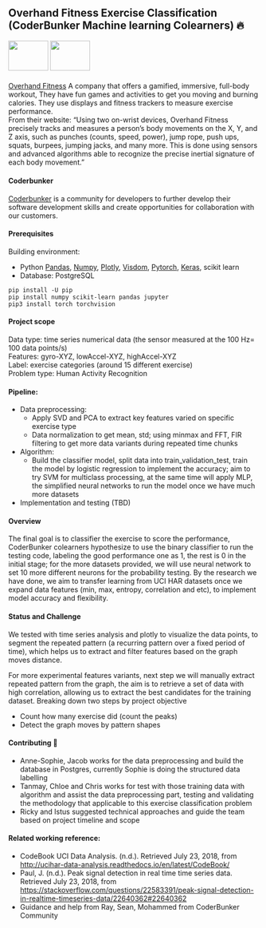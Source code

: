 ## Overhand Fitness Exercise Classification (CoderBunker Machine learning Colearners) :fire:    
<img src= 'http://overhandfitness.cn/assets/img/logo.png' aligh='left' width= '80' height= '60'> 
<img src= 'http://res.cloudinary.com/hrscywv4p/image/upload/c_limit,fl_lossy,h_300,w_300,f_auto,q_auto/v1/775700/480c7f839475496a9608f42c194299b4_jvcd7e.png' aligh= 'left' width= '80' height= '60' > 

#### 
[Overhand Fitness](http://overhandfitness.cn/en/home) 
A company that offers a gamified, immersive, full-body workout, They have fun games and activities to get you moving and burning calories. They use displays and fitness trackers to measure exercise performance.    
From their website: “Using two on-wrist devices, Overhand Fitness precisely tracks and measures a person’s body movements on the X, Y, and Z axis, such as punches (counts, speed, power), jump rope, push ups, squats, burpees, jumping jacks, and many more.  This is done using sensors and advanced algorithms able to recognize the precise inertial signature of each body movement.”      

#### Coderbunker 
[Coderbunker](http://www.coderbunker.com) is a community for developers to further develop their software development skills and create opportunities for collaboration with our customers.  

#### Prerequisites  
Building environment: 
* Python [Pandas](https://pandas.pydata.org), [Numpy](http://www.numpy.org), [Plotly](https://plot.ly/ipython-notebooks/cufflinks/), [Visdom](https://github.com/facebookresearch/visdom), [Pytorch](https://pytorch.org), [Keras](https://keras.io), scikit learn 
* Database: PostgreSQL 
```
pip install -U pip
pip install numpy scikit-learn pandas jupyter 
pip3 install torch torchvision 

``` 
#### Project scope  
Data type: time series numerical data (the sensor measured at the 100 Hz= 100 data points/s)   
Features: gyro-XYZ, lowAccel-XYZ, highAccel-XYZ  
Label: exercise categories (around 15 different exercise)  
Problem type: Human Activity Recognition 

#### Pipeline: 
* Data preprocessing:
   * Apply SVD and PCA to extract key features varied on specific exercise type 
   * Data normalization to get mean, std; using minmax and FFT, FIR filtering to get more data variants during repeated time chunks  
* Algorithm: 
   * Build the classifier model, split data into train_validation_test, train the model by logistic regression to implement the accuracy;   aim to try SVM for multiclass processing, at the same time will apply MLP, the simplified neural networks to run the model once we have much more datasets 
* Implementation and testing (TBD)   

#### Overview  
The final goal is to classifier the exercise to score the performance, CoderBunker colearners hypothesize to use the binary classifier to run the testing code, labeling the good performance one as 1, the rest is 0 in the initial stage; for the more datasets provided, we will use neural network to set 10 more different neurons for the probability testing. By the research we have done, we aim to transfer learning from UCI HAR datasets once we expand data features (min, max, entropy, correlation and etc), to implement model accuracy and flexibility.  

#### Status and Challenge 
We tested with time series analysis and plotly to visualize the data points, to segment the repeated pattern (a recurring pattern over a fixed period of time), which helps us to extract and filter features based on the graph moves distance. 

For more experimental features variants, next step we will manually extract repeated pattern from the graph, the aim is to retrieve a set of data with high correlation, allowing us to extract the best candidates for the training dataset. Breaking down two steps by project objective  
- Count how many exercise did (count the peaks) 
- Detect the graph moves by pattern shapes 

 #### Contributing :monkey: 
- Anne-Sophie, Jacob works for the data preprocessing and build the database in Postgres, currently Sophie is doing the structured data labelling 
- Tanmay, Chloe and Chris works for test with those training data with algorithm and assist the data preprocessing part, testing and validating the methodology that applicable to this exercise classification problem 
- Ricky and Istus suggested technical approaches and guide the team based on project timeline and scope 

#### Related working reference: 
- CodeBook UCI Data Analysis. (n.d.). Retrieved July 23, 2018, from http://ucihar-data-analysis.readthedocs.io/en/latest/CodeBook/
- Paul, J. (n.d.). Peak signal detection in real time time series data. Retrieved July 23, 2018, from https://stackoverflow.com/questions/22583391/peak-signal-detection-in-realtime-timeseries-data/22640362#22640362
- Guidance and help from Ray, Sean, Mohammed from CoderBunker Community  
